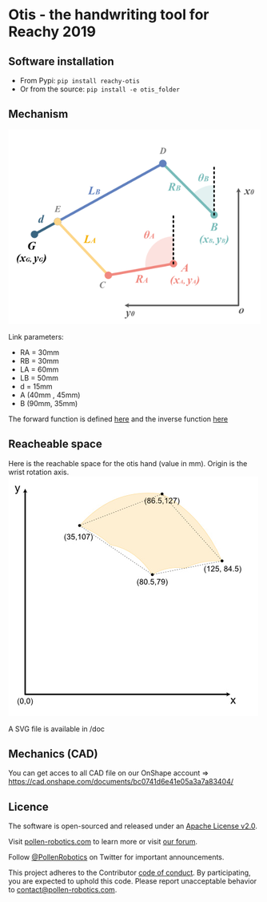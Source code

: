 # Otis - the handwriting tool for Reachy 2019


## Software installation

* From Pypi: ```pip install reachy-otis```
* Or from the source: ```pip install -e otis_folder```

## Mechanism

![](doc/representation.png)

Link parameters:
- RA = 30mm
- RB = 30mm
- LA = 60mm
- LB = 50mm
- d = 15mm
- A (40mm , 45mm)
- B (90mm, 35mm)

The forward function is defined [here](https://github.com/pollen-robotics/otis/blob/main/otis/kinematics.py#L48) and the inverse function [here](https://github.com/pollen-robotics/otis/blob/main/otis/kinematics.py#L100)

## Reacheable space
Here is the reachable space for the otis hand (value in mm). Origin is the wrist rotation axis.
![](doc/otis_space.jpg)

A SVG file is available in /doc

## Mechanics (CAD)

You can get acces to all CAD file on our OnShape account => https://cad.onshape.com/documents/bc0741d6e41e05a3a7a83404/

## Licence

The software is open-sourced and released under an [Apache License v2.0](./software/LICENSE).

Visit [pollen-robotics.com](https://pollen-robotics.com) to learn more or visit [our forum](https://forum.pollen-robotics.com).

Follow [@PollenRobotics](https://twitter.com/pollenrobotics) on Twitter for important announcements.

This project adheres to the Contributor [code of conduct](https://github.com/pollen-robotics/reachy/blob/master/CODE_OF_CONDUCT.md). By participating, you are expected to uphold this code. Please report unacceptable behavior to [contact@pollen-robotics.com](mailto:contact@pollen-robotics.com).
